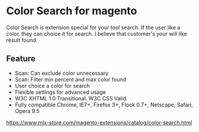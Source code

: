# Color Search for magento

Color Search is extension special for your tool search. If the user like a color, they can choice it for search. I believe that customer's your will like result found.

## Feature
- Scan: Can exclude color unnecessary
- Scan: Filter min percent and max color found
- User choice a color for search
- Flexible settings for advanced usage
- W3C XHTML 1.0 Transitional. W3C CSS Valid
- Fully compatible Chrome, IE7+, Firefox 3+, Flock 0.7+, Netscape, Safari, Opera 9.5

https://www.mlx-store.com/magento-extensions/catalog/color-search.html

